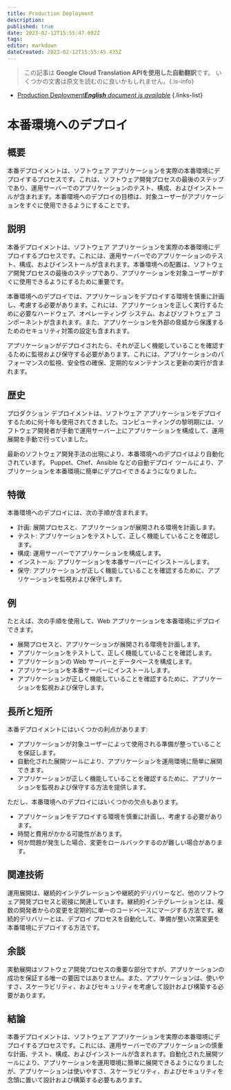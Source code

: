 ```yaml
---
title: Production Deployment
description: 
published: true
date: 2023-02-12T15:55:47.692Z
tags: 
editor: markdown
dateCreated: 2023-02-12T15:55:45.435Z
---
```


> この記事は **Google Cloud Translation APIを使用した自動翻訳**です。
いくつかの文書は原文を読むのに良いかもしれません。{.is-info}



- [Production Deployment***English** document is available*](/en/Knowledge-base/Dictionary/production-deployment)
{.links-list}


# 本番環境へのデプロイ

## 概要
本番デプロイメントは、ソフトウェア アプリケーションを実際の本番環境にデプロイするプロセスです。これは、ソフトウェア開発プロセスの最後のステップであり、運用サーバーでのアプリケーションのテスト、構成、およびインストールが含まれます。本番環境へのデプロイの目標は、対象ユーザーがアプリケーションをすぐに使用できるようにすることです。

## 説明
本番デプロイメントは、ソフトウェア アプリケーションを実際の本番環境にデプロイするプロセスです。これには、運用サーバーでのアプリケーションのテスト、構成、およびインストールが含まれます。本番環境への配置は、ソフトウェア開発プロセスの最後のステップであり、アプリケーションを対象ユーザーがすぐに使用できるようにするために重要です。

本番環境へのデプロイでは、アプリケーションをデプロイする環境を慎重に計画し、考慮する必要があります。これには、アプリケーションを正しく実行するために必要なハードウェア、オペレーティング システム、およびソフトウェア コンポーネントが含まれます。また、アプリケーションを外部の脅威から保護するためのセキュリティ対策の設定も含まれます。

アプリケーションがデプロイされたら、それが正しく機能していることを確認するために監視および保守する必要があります。これには、アプリケーションのパフォーマンスの監視、安全性の確保、定期的なメンテナンスと更新の実行が含まれます。

## 歴史
プロダクション デプロイメントは、ソフトウェア アプリケーションをデプロイするために何十年も使用されてきました。コンピューティングの黎明期には、ソフトウェア開発者が手動で運用サーバー上にアプリケーションを構成して、運用展開を手動で行っていました。

最新のソフトウェア開発手法の出現により、本番環境へのデプロイはより自動化されています。 Puppet、Chef、Ansible などの自動デプロイ ツールにより、アプリケーションを本番環境に簡単にデプロイできるようになりました。

## 特徴
本番環境へのデプロイには、次の手順が含まれます。

- 計画: 展開プロセスと、アプリケーションが展開される環境を計画します。
- テスト: アプリケーションをテストして、正しく機能していることを確認します。
- 構成: 運用サーバーでアプリケーションを構成します。
- インストール: アプリケーションを本番サーバーにインストールします。
- 保守: アプリケーションが正しく機能していることを確認するために、アプリケーションを監視および保守します。

## 例
たとえば、次の手順を使用して、Web アプリケーションを本番環境にデプロイできます。

- 展開プロセスと、アプリケーションが展開される環境を計画します。
- アプリケーションをテストして、正しく機能していることを確認します。
- アプリケーションの Web サーバーとデータベースを構成します。
- アプリケーションを本番サーバーにインストールします。
- アプリケーションが正しく機能していることを確認するために、アプリケーションを監視および保守します。

## 長所と短所
本番デプロイメントにはいくつかの利点があります:

- アプリケーションが対象ユーザーによって使用される準備が整っていることを保証します。
- 自動化された展開ツールにより、アプリケーションを運用環境に簡単に展開できます。
- アプリケーションが正しく機能していることを確認するために、アプリケーションを監視および保守する方法を提供します。

ただし、本番環境へのデプロイにはいくつかの欠点もあります。

- アプリケーションをデプロイする環境を慎重に計画し、考慮する必要があります。
- 時間と費用がかかる可能性があります。
- 何か問題が発生した場合、変更をロールバックするのが難しい場合があります。

## 関連技術
運用展開は、継続的インテグレーションや継続的デリバリーなど、他のソフトウェア開発プロセスと密接に関連しています。継続的インテグレーションとは、複数の開発者からの変更を定期的に単一のコードベースにマージする方法です。継続的デリバリーとは、デプロイ プロセスを自動化して、準備が整い次第変更を本番環境にデプロイする方法です。

## 余談
実動展開はソフトウェア開発プロセスの重要な部分ですが、アプリケーションの成功を保証する唯一の要因ではありません。また、アプリケーションは、使いやすさ、スケーラビリティ、およびセキュリティを考慮して設計および構築する必要があります。

## 結論
本番デプロイメントは、ソフトウェア アプリケーションを実際の本番環境にデプロイするプロセスです。これには、運用サーバーでのアプリケーションの慎重な計画、テスト、構成、およびインストールが含まれます。自動化された展開ツールにより、アプリケーションを運用環境に簡単に展開できるようになりましたが、アプリケーションは使いやすさ、スケーラビリティ、およびセキュリティを念頭に置いて設計および構築する必要もあります。